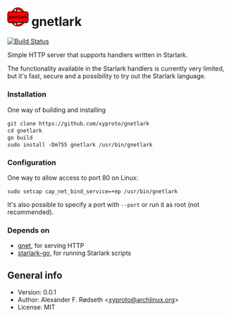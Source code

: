 # <img src="img/gnetlark.png" width=48 alt="gnetlark logo"> gnetlark

[![Build Status](https://travis-ci.org/xyproto/gnetlark.svg?branch=master)](https://travis-ci.org/xyproto/gnetlark)

Simple HTTP server that supports handlers written in Starlark.

The functionality available in the Starlark handlers is currently very limited, but it's fast, secure and a possibility to try out the Starlark language.

### Installation

One way of building and installing

    git clone https://github.com/xyproto/gnetlark
    cd gnetlark
    go build
    sudo install -Dm755 gnetlark /usr/bin/gnetlark

### Configuration

One way to allow access to port 80 on Linux:

    sudo setcap cap_net_bind_service=+ep /usr/bin/gnetlark

It's also possible to specify a port with `--port` or run it as root (not recommended).

### Depends on

* [gnet](https://github.com/panjf2000/gnet), for serving HTTP
* [starlark-go](https://github.com/google/starlark-go), for running Starlark scripts

## General info

* Version: 0.0.1
* Author: Alexander F. Rødseth &lt;xyproto@archlinux.org&gt;
* License: MIT
